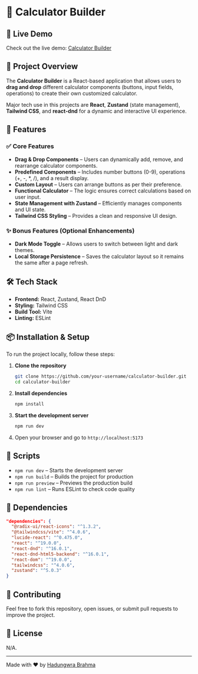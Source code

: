 # 📌 Calculator Builder

## 🚀 Live Demo
Check out the live demo: [Calculator Builder](https://calculator-builder-hadungwrabrahmas-projects.vercel.app/)

## 🎯 Project Overview
The **Calculator Builder** is a React-based application that allows users to **drag and drop** different calculator components (buttons, input fields, operations) to create their own customized calculator.

Major tech use in this projects are **React**, **Zustand** (state management), **Tailwind CSS**, and **react-dnd** for a dynamic and interactive UI experience.

## 📌 Features
### ✅ Core Features
- **Drag & Drop Components** – Users can dynamically add, remove, and rearrange calculator components.
- **Predefined Components** – Includes number buttons (0-9), operations (+, -, *, /), and a result display.
- **Custom Layout** – Users can arrange buttons as per their preference.
- **Functional Calculator** – The logic ensures correct calculations based on user input.
- **State Management with Zustand** – Efficiently manages components and UI state.
- **Tailwind CSS Styling** – Provides a clean and responsive UI design.

### ✨ Bonus Features (Optional Enhancements)
- **Dark Mode Toggle** – Allows users to switch between light and dark themes.
- **Local Storage Persistence** – Saves the calculator layout so it remains the same after a page refresh.

## 🛠️ Tech Stack
- **Frontend:** React, Zustand, React DnD
- **Styling:** Tailwind CSS
- **Build Tool:** Vite
- **Linting:** ESLint

## 📦 Installation & Setup
To run the project locally, follow these steps:

1. **Clone the repository**
   ```sh
   git clone https://github.com/your-username/calculator-builder.git
   cd calculator-builder
   ```

2. **Install dependencies**
   ```sh
   npm install
   ```

3. **Start the development server**
   ```sh
   npm run dev
   ```

4. Open your browser and go to `http://localhost:5173`

## 📜 Scripts
- `npm run dev` – Starts the development server
- `npm run build` – Builds the project for production
- `npm run preview` – Previews the production build
- `npm run lint` – Runs ESLint to check code quality

## 📄 Dependencies
```json
"dependencies": {
  "@radix-ui/react-icons": "^1.3.2",
  "@tailwindcss/vite": "^4.0.6",
  "lucide-react": "^0.475.0",
  "react": "^19.0.0",
  "react-dnd": "^16.0.1",
  "react-dnd-html5-backend": "^16.0.1",
  "react-dom": "^19.0.0",
  "tailwindcss": "^4.0.6",
  "zustand": "^5.0.3"
}
```

## 🤝 Contributing
Feel free to fork this repository, open issues, or submit pull requests to improve the project.

## 📜 License
N/A.

---
Made with ❤️ by [Hadungwra Brahma](https://github.com/HadungwraBrahma)
